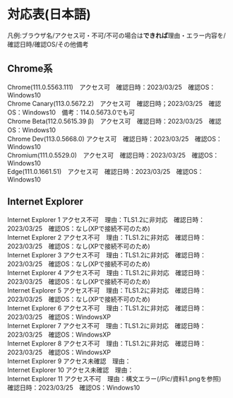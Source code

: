 # 対応表(日本語)
凡例:ブラウザ名/アクセス可・不可/不可の場合は**できれば**理由・エラー内容を/確認日時/確認OS/その他備考
## Chrome系
Chrome(111.0.5563.111)　アクセス可　確認日時：2023/03/25　確認OS：Windows10  
Chrome Canary(113.0.5672.2)　アクセス可　確認日時；2023/03/25　確認OS：Windows10　備考：114.0.5673.0でも可  
Chrome Beta(112.0.5615.39 β)　アクセス可　確認日時：2023/03/25　確認OS：Windows10  
Chrome Dev(113.0.5668.0) アクセス可　確認日時：2023/03/25　確認OS：Windows10  
Chromium(111.0.5529.0)　アクセス可　確認日時：2023/03/25　確認OS：Windows10  
Edge(111.0.1661.51)　アクセス可　確認日時：2023/03/25　確認OS：Windows10  
## Internet Explorer
Internet Explorer 1 アクセス不可　理由：TLS1.2に非対応　確認日時：2023/03/25　確認OS：なし(XPで接続不可のため)  
Internet Explorer 2 アクセス不可　理由：TLS1.2に非対応　確認日時：2023/03/25　確認OS：なし(XPで接続不可のため)  
Internet Explorer 3 アクセス不可　理由：TLS1.2に非対応　確認日時：2023/03/25　確認OS：なし(XPで接続不可のため)  
Internet Explorer 4 アクセス不可　理由：TLS1.2に非対応　確認日時：2023/03/25　確認OS：なし(XPで接続不可のため)  
Internet Explorer 5 アクセス不可　理由：TLS1.2に非対応　確認日時：2023/03/25　確認OS：なし(XPで接続不可のため)  
Internet Explorer 6 アクセス不可　理由：TLS1.2に非対応　確認日時：2023/03/25　確認OS：WindowsXP  
Internet Explorer 7 アクセス不可　理由：TLS1.2に非対応　確認日時：2023/03/25　確認OS：WindowsXP  
Internet Explorer 8 アクセス不可　理由：TLS1.2に非対応　確認日時：2023/03/25　確認OS：WindowsXP  
Internet Explorer 9 アクセス未確認　理由：  
Internet Explorer 10 アクセス未確認　理由：  
Internet Explorer 11 アクセス不可　理由：構文エラー(/Pic/資料1.pngを参照)　確認日時：2023/03/25　確認OS：Windows10  

